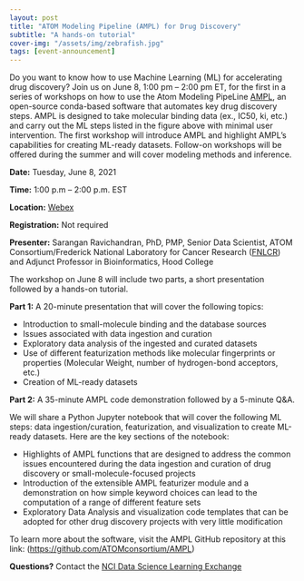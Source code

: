 ```yaml
---
layout: post
title: "ATOM Modeling Pipeline (AMPL) for Drug Discovery"
subtitle: "A hands-on tutorial"
cover-img: "/assets/img/zebrafish.jpg"
tags: [event-announcement]
---
```


Do you want to know how to use Machine Learning (ML) for accelerating drug discovery? Join us on June 8, 1:00 pm – 2:00 pm ET, for the first in a series of workshops on how to use the Atom Modeling PipeLine [AMPL](https://github.com/ATOMconsortium/AMPL), an open-source conda-based software that automates key drug discovery steps.  AMPL is designed to take molecular binding data (ex., IC50, ki, etc.) and carry out the ML steps listed in the figure above with minimal user intervention. The first workshop will introduce AMPL and highlight AMPL’s capabilities for creating ML-ready datasets. Follow-on workshops will be offered during the summer and will cover modeling methods and inference.


**Date:** Tuesday, June 8, 2021

**Time:** 1:00 p.m – 2:00 p.m. EST

**Location:** [Webex](https://cbiit.webex.com/cbiit/onstage/g.php?MTID=e48de54732116bf8fc1f281aae7d60bd2)

**Registration:** Not required

**Presenter:** Sarangan Ravichandran, PhD, PMP, Senior Data Scientist, ATOM Consortium/Frederick National Laboratory for Cancer Research 
 ([FNLCR](https://frederick.cancer.gov)) and Adjunct Professor in Bioinformatics, Hood College

The workshop on June 8 will include two parts, a short presentation followed by a hands-on tutorial. 

**Part 1:** A 20-minute presentation that will cover the following topics:

- Introduction to small-molecule binding and the database sources
- Issues associated with data ingestion and curation   
- Exploratory data analysis of the ingested and curated datasets 
- Use of different featurization methods like molecular fingerprints or properties (Molecular Weight, number of hydrogen-bond acceptors, etc.)
- Creation of ML-ready datasets  

**Part 2:** A 35-minute AMPL code demonstration followed by a 5-minute Q&A. 

We will share a Python Jupyter notebook that will cover the following ML steps: data ingestion/curation, featurization, and visualization to create ML-ready datasets. Here are the key sections of the notebook:  
- Highlights of AMPL functions that are designed to address the common issues encountered during the data ingestion and curation of drug discovery or small-molecule-focused projects
- Introduction of the extensible AMPL featurizer module and a demonstration on how simple keyword choices can lead to the computation of a range of different feature sets
- Exploratory Data Analysis and visualization code templates that can be adopted for other drug discovery projects with very little modification   

To learn more about the software, visit the AMPL GitHub repository at this link:
(https://github.com/ATOMconsortium/AMPL) 



**Questions?** Contact the [NCI Data Science Learning Exchange](mailto:NCIDataScienceLearningExchange@mail.nih.gov)
